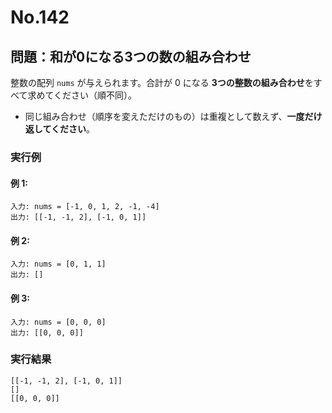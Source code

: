 # No.142

## 問題：和が0になる3つの数の組み合わせ

整数の配列 `nums` が与えられます。合計が 0 になる **3つの整数の組み合わせ**をすべて求めてください（順不同）。

* 同じ組み合わせ（順序を変えただけのもの）は重複として数えず、**一度だけ返してください**。

### 実行例

#### 例 1:

```
入力: nums = [-1, 0, 1, 2, -1, -4]
出力: [[-1, -1, 2], [-1, 0, 1]]
```

#### 例 2:

```
入力: nums = [0, 1, 1]
出力: []
```

#### 例 3:

```
入力: nums = [0, 0, 0]
出力: [[0, 0, 0]]
```

### 実行結果

```text
[[-1, -1, 2], [-1, 0, 1]]
[]
[[0, 0, 0]]
```
